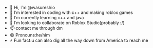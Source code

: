 - 👋 Hi, I’m @wasureshio
- 👀 I’m interested in coding with c++ and making roblox games
- 🌱 I’m currently learning c++ and java
- 💞️ I’m looking to collaborate on Roblox Studio(probably :/)
- 📫 contact me through dm
- 😄 Pronouns:he/him
- ⚡ Fun fact:u can also dig all the way down from America to reach me

<!---
wasureshio/wasureshio is a ✨ special ✨ repository because its `README.md` (this file) appears on your GitHub profile.
You can click the Preview link to take a look at your changes.
--->
